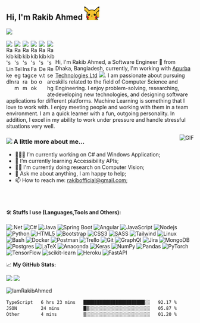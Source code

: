 <h2> Hi, I'm Rakib Ahmed <img src="https://raw.githubusercontent.com/IamRakibAhmed/IamRakibAhmed/master/pikahello.gif" width="40px" height="40px"></h2>

![](https://visitor-badge.glitch.me/badge?page_id=IamRakibAhmed)

<a href="https://www.linkedin.com/in/iamrakibahmed/">
  <img align="left" alt="Rakib's LinkedIn" width="22px" src="https://cdn.jsdelivr.net/npm/simple-icons@v3/icons/linkedin.svg" />
</a>
<a href="https://t.me/iamrakibahmed">
  <img align="left" alt="Rakib's Telegram" width="22px" src="https://cdn.jsdelivr.net/npm/simple-icons@v3/icons/telegram.svg" />
</a>
<a href="https://www.instagram.com/iamrakibahmed/">
  <img align="left" alt="Rakib's Instagram" width="22px" src="https://cdn.jsdelivr.net/npm/simple-icons@v3/icons/instagram.svg" />
</a>
<a href="https://www.facebook.com/IamRakibAhmed/">
  <img align="left" alt="Rakib's Facebook" width="22px" src="https://cdn.jsdelivr.net/npm/simple-icons@v3/icons/facebook.svg" />
</a>
<a href="https://dev.to/rakibahmed/">
  <img align="left" alt="Rakib's Dev.to" wialt="Rakib's Dev.to" width="22px" src="https://cdn.jsdelivr.net/npm/simple-icons@v3/icons/dev-dot-to.svg" />
</a>
<a href="https://www.researchgate.net/profile/Rakib-Ahmed-7">
  <img align="left" alt="Rakib's Researchgate" width="22px" src="https://cdn.jsdelivr.net/npm/simple-icons@v3/icons/researchgate.svg" />
</a>
<br/>
<br/>

Hi, I'm Rakib Ahmed, a Software Engineer 🚀 from Dhaka, Bangladesh, currently, I'm working with <a href="http://www.apurba.com.bd/">Apurba Technologies Ltd</a> <img src="https://media.giphy.com/media/WUlplcMpOCEmTGBtBW/giphy.gif" width="30">. I am passionate about pursuing skills related to the field of Computer Science and Engineering.
I enjoy problem-solving, researching, developing new technologies, and designing software applications for different platforms. Machine Learning is something that I love to work with. I enjoy meeting people and working with them in a team environment. I am a quick learner with a fun, outgoing personality. In addition, I excel in my ability to work under pressure and handle stressful situations very well.

<img align="right" alt="GIF" src="https://media.giphy.com/media/836HiJc7pgzy8iNXCn/giphy.gif" />
 
### <img src="https://media.giphy.com/media/VgCDAzcKvsR6OM0uWg/giphy.gif" width="50"> A little more about me... 

- 👨🏽‍💻 I’m currently working on C# and Windows Application;
- 🌱 I’m currently learning Accessibility APIs;
- 👨‍🔬 I'm currently doing research on Computer Vision;
- 💬 Ask me about anything, I am happy to help;
- 📫 How to reach me: rakibofficial@gmail.com;

<br/>
<br/>

🛠️ **Stuffs I use (Languages,Tools and Others):**
<br/><br/>
![.Net](https://img.shields.io/badge/.NET-5C2D91-black?style=for-the-badge&logo=.net)
![C#](https://img.shields.io/badge/-Csharp-black?style=for-the-badge&logo=csharp)
![Java](https://img.shields.io/badge/-Java-black?style=for-the-badge&logo=Java)
![Spring Boot](https://img.shields.io/badge/-Springboot-black?style=for-the-badge&logo=Springboot)
![Angular](https://img.shields.io/badge/-Angular-black?style=for-the-badge&logo=Angular)
![JavaScript](https://img.shields.io/badge/-JavaScript-black?style=for-the-badge&logo=javascript)
![Nodejs](https://img.shields.io/badge/-Typescript-black?style=for-the-badge&logo=Typescript)
![Python](https://img.shields.io/badge/-Python-black?style=for-the-badge&logo=Python)
![HTML5](https://img.shields.io/badge/-HTML5-black?style=for-the-badge&logo=html5&logoColor=white)
![Bootstrap](https://img.shields.io/badge/bootstrap-%23563D7C.svg?style=for-the-badge&logo=bootstrap&logoColor=white)
![CSS3](https://img.shields.io/badge/-CSS3-black?style=for-the-badge&logo=css3&logoColor=1572B6)
![SASS](https://img.shields.io/badge/-SASS-black?style=for-the-badge&logo=sass&logoColor=1572B6)
![Tailwind](https://img.shields.io/badge/-Tailwindcss-black?style=for-the-badge&logo=tailwindcss&logoColor=1572B6)
![Linux](https://img.shields.io/badge/-Linux-black?style=for-the-badge&logo=Linux&logoColor=FCC624)
![Bash](https://img.shields.io/badge/-Gnubash-black?style=for-the-badge&logo=gnubash)
![Docker](https://img.shields.io/badge/-docker-black?style=for-the-badge&logo=docker&logoColor=2496ED)
![Postman](https://img.shields.io/badge/-Postman-black?style=for-the-badge&logo=Postman&logoColor=FF6C37)
![Trello](https://img.shields.io/badge/-Trello-black?style=for-the-badge&logo=Trello&logoColor=0079BF)
![Git](https://img.shields.io/badge/-Git-black?style=for-the-badge&logo=Git)
![GraphQl](https://img.shields.io/badge/-Graphql-black?style=for-the-badge&logo=graphql)
![Jira](https://img.shields.io/badge/-Jira-black?style=for-the-badge&logo=Jira&logoColor=0052CC)
![MongoDB](https://img.shields.io/badge/-MongoDB-black?style=for-the-badge&logo=mongodb)
![Postgres](https://img.shields.io/badge/-Postgresql-black?style=for-the-badge&logo=postgresql&logoColor=2496ED)
![LaTeX](https://img.shields.io/badge/latex-%23008080.svg?style=for-the-badge&logo=latex&logoColor=white)
![Anaconda](https://img.shields.io/badge/Anaconda-%2344A833.svg?style=for-the-badge&logo=anaconda&logoColor=white)
![Keras](https://img.shields.io/badge/Keras-%23D00000.svg?style=for-the-badge&logo=Keras&logoColor=white)
![NumPy](https://img.shields.io/badge/numpy-%23013243.svg?style=for-the-badge&logo=numpy&logoColor=white)
![Pandas](https://img.shields.io/badge/pandas-%23150458.svg?style=for-the-badge&logo=pandas&logoColor=white)
![PyTorch](https://img.shields.io/badge/PyTorch-%23EE4C2C.svg?style=for-the-badge&logo=PyTorch&logoColor=white)
![TensorFlow](https://img.shields.io/badge/TensorFlow-%23FF6F00.svg?style=for-the-badge&logo=TensorFlow&logoColor=white)
![scikit-learn](https://img.shields.io/badge/scikit--learn-%23F7931E.svg?style=for-the-badge&logo=scikit-learn&logoColor=white)
![Heroku](https://img.shields.io/badge/heroku-%23430098.svg?style=for-the-badge&logo=heroku&logoColor=white)
![FastAPI](https://img.shields.io/badge/FastAPI-005571?style=for-the-badge&logo=fastapi)

📈 **My GitHub Stats:**

<p>
  <img height="180em" src="https://github-readme-stats.vercel.app/api?username=IamRakibAhmed&theme=dracula&hide_border=true&include_all_commits=true&count_private=false" />
  <img height="180em" src="https://github-readme-stats.vercel.app/api/top-langs/?username=IamRakibAhmed&count_private=true&include_all_commits=true&show_icons=true&hide_border=true&hide=html&layout=compact&langs_count=8&theme=dracula"/>
</p>

<p>
  
  <img height="180em"  src="https://github-profile-summary-cards.vercel.app/api/cards/profile-details?username=IamRakibAhmed&theme=dracula" alt="IamRakibAhmed"/>
 
</p>

<!--START_SECTION:waka-->

```text
TypeScript   6 hrs 23 mins   ███████████████████████░░   92.17 %
JSON         24 mins         █▒░░░░░░░░░░░░░░░░░░░░░░░   05.87 %
Other        4 mins          ▒░░░░░░░░░░░░░░░░░░░░░░░░   01.20 %
```

<!--END_SECTION:waka-->
